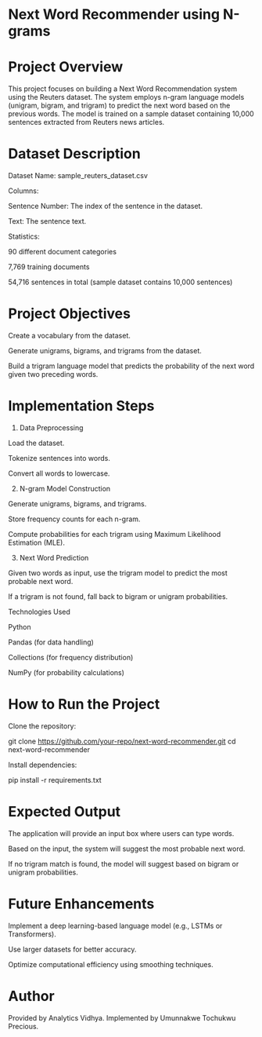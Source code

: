 # Next Word Recommender using N-grams

# Project Overview

This project focuses on building a Next Word Recommendation system using the Reuters dataset. The system employs n-gram language models (unigram, bigram, and trigram) to predict the next word based on the previous words. The model is trained on a sample dataset containing 10,000 sentences extracted from Reuters news articles.

# Dataset Description

Dataset Name: sample_reuters_dataset.csv

Columns:

Sentence Number: The index of the sentence in the dataset.

Text: The sentence text.

Statistics:

90 different document categories

7,769 training documents

54,716 sentences in total (sample dataset contains 10,000 sentences)

# Project Objectives

Create a vocabulary from the dataset.

Generate unigrams, bigrams, and trigrams from the dataset.

Build a trigram language model that predicts the probability of the next word given two preceding words.

# Implementation Steps

1. Data Preprocessing

Load the dataset.

Tokenize sentences into words.

Convert all words to lowercase.

2. N-gram Model Construction

Generate unigrams, bigrams, and trigrams.

Store frequency counts for each n-gram.

Compute probabilities for each trigram using Maximum Likelihood Estimation (MLE).

3. Next Word Prediction

Given two words as input, use the trigram model to predict the most probable next word.

If a trigram is not found, fall back to bigram or unigram probabilities.

Technologies Used

Python

Pandas (for data handling)

Collections (for frequency distribution)

NumPy (for probability calculations)


# How to Run the Project

Clone the repository:

git clone https://github.com/your-repo/next-word-recommender.git
cd next-word-recommender

Install dependencies:

pip install -r requirements.txt

# Expected Output

The application will provide an input box where users can type words.

Based on the input, the system will suggest the most probable next word.

If no trigram match is found, the model will suggest based on bigram or unigram probabilities.

# Future Enhancements

Implement a deep learning-based language model (e.g., LSTMs or Transformers).

Use larger datasets for better accuracy.

Optimize computational efficiency using smoothing techniques.

# Author

Provided by Analytics Vidhya. Implemented by Umunnakwe Tochukwu Precious.
